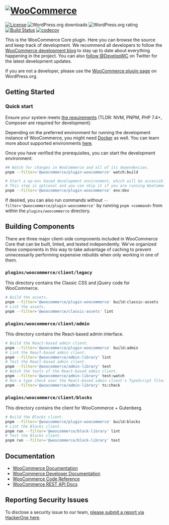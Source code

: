 # [![WooCommerce](https://woocommerce.com/wp-content/themes/woo/images/logo-woocommerce@2x.png 'WooCommerce')](https://woocommerce.com/)

[![License](https://poser.pugx.org/woocommerce/woocommerce/license 'License')](https://packagist.org/packages/woocommerce/woocommerce)
![WordPress.org downloads](https://img.shields.io/wordpress/plugin/dt/woocommerce.svg 'WordPress.org downloads')
![WordPress.org rating](https://img.shields.io/wordpress/plugin/r/woocommerce.svg 'WordPress.org rating')
[![Build Status](https://github.com/woocommerce/woocommerce/actions/workflows/ci.yml/badge.svg?branch=trunk 'Build Status')](https://github.com/woocommerce/woocommerce/actions/workflows/ci.yml)
[![codecov](https://codecov.io/gh/woocommerce/woocommerce/branch/trunk/graph/badge.svg 'codecov')](https://codecov.io/gh/woocommerce/woocommerce)

This is the WooCommerce Core plugin. Here you can browse the source and keep track of development. We recommend all developers to follow the [WooCommerce development blog](https://woocommerce.wordpress.com/) to stay up to date about everything happening in the project. You can also [follow @DevelopWC](https://twitter.com/DevelopWC) on Twitter for the latest development updates.

If you are not a developer, please use the [WooCommerce plugin page](https://wordpress.org/plugins/woocommerce/) on WordPress.org.

## Getting Started

### Quick start

Ensure your system meets [the requirements](../../README.md#getting-started) (TLDR: NVM, PNPM, PHP 7.4+, Composer are required for development).

Depending on the preferred environment for running the development instance of WooCommerce, you might need [Docker](https://docs.docker.com/get-docker/) as well. You can learn more about supported environments [here](https://developer.woocommerce.com/docs/setting-up-your-development-environment/).

Once you have verified the prerequisites, you can start the development environment:

```bash
## Watch for changes in WooCommerce and all of its dependencies.
pnpm --filter='@woocommerce/plugin-woocommerce' watch:build

# Start a wp-env based development environment, which will be accessible via http://localhost:8888/.
# This step is optional and you can skip it if you are running WooCommerce on a custom setup.
pnpm --filter='@woocommerce/plugin-woocommerce' env:dev
```

If desired, you can also run commands without `--filter='@woocommerce/plugin-woocommerce'` by running `pnpm <command>` from within the `plugins/woocommerce` directory.

## Building Components

There are three major client-side components included in WooCommerce Core that can be built, linted, and tested independently. We've organized these components
in this way to take advantage of caching to prevent unnecessarily performing expensive rebuilds when only working in one of them.

### `plugins/woocommerce/client/legacy`

This directory contains the Classic CSS and jQuery code for WooCommerce.

```bash
# Build the assets.
pnpm --filter='@woocommerce/plugin-woocommerce' build:classic-assets
# Lint the assets.
pnpm --filter='@woocommerce/classic-assets' lint
```

### `plugins/woocommerce/client/admin`

This directory contains the React-based admin interface.

```bash
# Build the React-based admin client.
pnpm --filter='@woocommerce/plugin-woocommerce' build:admin
# Lint the React-based admin client.
pnpm --filter='@woocommerce/admin-library' lint
# Test the React-based admin client.
pnpm --filter='@woocommerce/admin-library' test
# Watch the tests of the React-based admin client.
pnpm --filter='@woocommerce/admin-library' test:watch
# Run a type check over the React-based admin client's TypeScript files.
pnpm --filter='@woocommerce/admin-library' ts:check
```

### `plugins/woocommerce/client/blocks`

This directory contains the client for WooCommerce + Gutenberg.

```bash
# Build the Blocks client.
pnpm --filter='@woocommerce/plugin-woocommerce' build:blocks
# Lint the Blocks client.
pnpm run --filter='@woocommerce/block-library' lint
# Test the Blocks client.
pnpm run --filter='@woocommerce/block-library' test
```

## Documentation

- [WooCommerce Documentation](https://woocommerce.com/)
- [WooCommerce Developer Documentation](https://github.com/woocommerce/woocommerce/wiki)
- [WooCommerce Code Reference](https://woocommerce.com/wc-apidocs/)
- [WooCommerce REST API Docs](https://woocommerce.github.io/woocommerce-rest-api-docs/)

## Reporting Security Issues

To disclose a security issue to our team, [please submit a report via HackerOne here](https://hackerone.com/automattic/).
